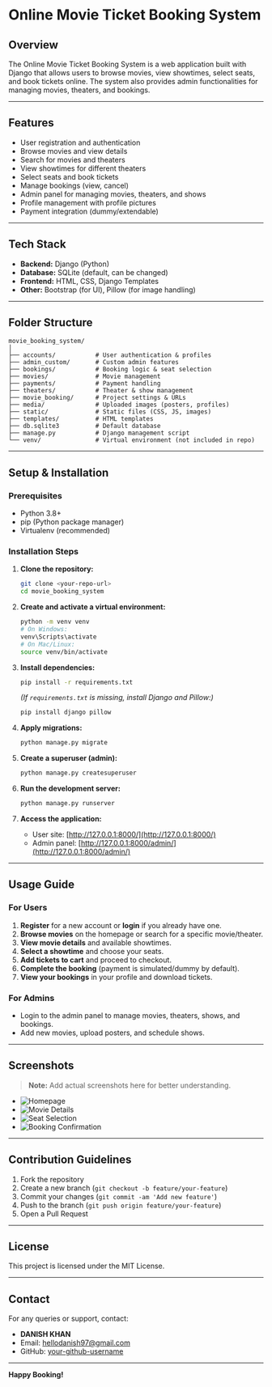 # Online Movie Ticket Booking System

## Overview

The Online Movie Ticket Booking System is a web application built with Django that allows users to browse movies, view showtimes, select seats, and book tickets online. The system also provides admin functionalities for managing movies, theaters, and bookings.

---

## Features

- User registration and authentication
- Browse movies and view details
- Search for movies and theaters
- View showtimes for different theaters
- Select seats and book tickets
- Manage bookings (view, cancel)
- Admin panel for managing movies, theaters, and shows
- Profile management with profile pictures
- Payment integration (dummy/extendable)

---

## Tech Stack

- **Backend:** Django (Python)
- **Database:** SQLite (default, can be changed)
- **Frontend:** HTML, CSS, Django Templates
- **Other:** Bootstrap (for UI), Pillow (for image handling)

---

## Folder Structure

```
movie_booking_system/
│
├── accounts/           # User authentication & profiles
├── admin_custom/       # Custom admin features
├── bookings/           # Booking logic & seat selection
├── movies/             # Movie management
├── payments/           # Payment handling
├── theaters/           # Theater & show management
├── movie_booking/      # Project settings & URLs
├── media/              # Uploaded images (posters, profiles)
├── static/             # Static files (CSS, JS, images)
├── templates/          # HTML templates
├── db.sqlite3          # Default database
├── manage.py           # Django management script
└── venv/               # Virtual environment (not included in repo)
```

---

## Setup & Installation

### Prerequisites
- Python 3.8+
- pip (Python package manager)
- Virtualenv (recommended)

### Installation Steps

1. **Clone the repository:**
   ```bash
   git clone <your-repo-url>
   cd movie_booking_system
   ```

2. **Create and activate a virtual environment:**
   ```bash
   python -m venv venv
   # On Windows:
   venv\Scripts\activate
   # On Mac/Linux:
   source venv/bin/activate
   ```

3. **Install dependencies:**
   ```bash
   pip install -r requirements.txt
   ```
   *(If `requirements.txt` is missing, install Django and Pillow:)*
   ```bash
   pip install django pillow
   ```

4. **Apply migrations:**
   ```bash
   python manage.py migrate
   ```

5. **Create a superuser (admin):**
   ```bash
   python manage.py createsuperuser
   ```

6. **Run the development server:**
   ```bash
   python manage.py runserver
   ```

7. **Access the application:**
   - User site: [http://127.0.0.1:8000/](http://127.0.0.1:8000/)
   - Admin panel: [http://127.0.0.1:8000/admin/](http://127.0.0.1:8000/admin/)

---

## Usage Guide

### For Users
1. **Register** for a new account or **login** if you already have one.
2. **Browse movies** on the homepage or search for a specific movie/theater.
3. **View movie details** and available showtimes.
4. **Select a showtime** and choose your seats.
5. **Add tickets to cart** and proceed to checkout.
6. **Complete the booking** (payment is simulated/dummy by default).
7. **View your bookings** in your profile and download tickets.

### For Admins
- Login to the admin panel to manage movies, theaters, shows, and bookings.
- Add new movies, upload posters, and schedule shows.

---

## Screenshots

> **Note:** Add actual screenshots here for better understanding.

- ![Homepage](screenshots/homepage.png)
- ![Movie Details](screenshots/movie_details.png)
- ![Seat Selection](screenshots/seat_selection.png)
- ![Booking Confirmation](screenshots/booking_confirmation.png)

---

## Contribution Guidelines

1. Fork the repository
2. Create a new branch (`git checkout -b feature/your-feature`)
3. Commit your changes (`git commit -am 'Add new feature'`)
4. Push to the branch (`git push origin feature/your-feature`)
5. Open a Pull Request

---

## License

This project is licensed under the MIT License.

---

## Contact

For any queries or support, contact:
- **DANISH KHAN**
- Email: hellodanish97@gmail.com
- GitHub: [your-github-username](https://github.com/Hellodanish9)

---

**Happy Booking!** 
